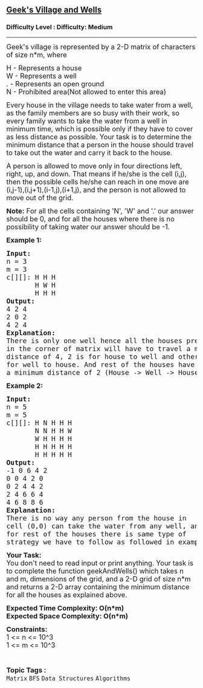 <h2><a href="https://www.geeksforgeeks.org/problems/geeks-village-and-wells--170647/1">Geek's Village and Wells</a></h2><h3>Difficulty Level : Difficulty: Medium</h3><hr><div class="problems_problem_content__Xm_eO"><p><span style="font-size:18px">Geek's village is represented by a 2-D matrix of characters of size n*m, where</span></p>

<p><span style="font-size:18px">H - Represents a house<br>
W - Represents a well<br>
. - Represents an open ground<br>
N - Prohibited area(Not allowed to enter this area)</span></p>

<p><span style="font-size:18px">Every house in the village needs to take water from a well, as the family members are so busy with their work, so every family wants to take the water from a well in minimum time, which is possible only if they have to cover as less distance as possible. Your task is to determine the minimum distance that a person in the house should travel to take out the water and carry it back to the house.</span></p>

<p><span style="font-size:18px">A person is allowed to move only in four directions left, right, up, and down. That means if he/she is the cell (i,j), then the possible cells he/she can reach in one move are (i,j-1),(i,j+1),(i-1,j),(i+1,j), and the person is not allowed to move out of the grid.</span></p>

<p><span style="font-size:18px"><strong>Note:</strong> For all the cells containing 'N', 'W' and '.' our answer should be 0, and for all the houses where there is no possibility of taking water our answer should be -1.</span></p>

<p><strong><span style="font-size:18px">Example 1:</span></strong></p>

<pre><span style="font-size:18px"><strong>Input:</strong>
n = 3
m = 3
c[][]: H H H
       H W H
&nbsp;      H H H</span>
<span style="font-size:18px"><strong>Output:</strong>
4 2 4 
2 0 2 
4 2 4</span>
<span style="font-size:18px"><strong>Explanation:</strong>
There is only one well hence all the houses present
in the corner of matrix will have to travel a minimum
distance of 4, 2 is for house to well and other two is
for well to house. And rest of the houses have to travel
a minimum distance of 2 (House -&gt; Well -&gt; House).</span></pre>

<p><strong><span style="font-size:18px">Example 2:</span></strong></p>

<pre><span style="font-size:18px"><strong>Input:</strong>
n = 5
m = 5
c[][]: H N H H H
&nbsp;      N N H H W
&nbsp;      W H H H H
&nbsp;      H H H H H
&nbsp;      H H H H H</span>
<span style="font-size:18px"><strong>Output:</strong>
-1 0 6 4 2 
0 0 4 2 0 
0 2 4 4 2 
2 4 6 6 4 
4 6 8 8 6</span>
<span style="font-size:18px"><strong>Explanation:</strong>
There is no way any person from the house in
cell (0,0) can take the water from any well, and
for rest of the houses there is same type of
strategy we have to follow as followed in example 1. </span></pre>

<p><span style="font-size:18px"><strong>Your Task:</strong><br>
You don't need to read input or print anything. Your task is to complete the function geekAndWells() which takes n and m, dimensions of the grid, and a 2-D grid of size n*m and returns a 2-D array containing the minimum distance for all the houses as explained above.</span></p>

<p><strong><span style="font-size:18px">Expected Time Complexity: O(n*m)<br>
Expected Space Complexity: O(n*m)</span></strong></p>

<p><span style="font-size:18px"><strong>Constraints:</strong><br>
1 &lt;= n &lt;= 10^3<br>
1 &lt;= m &lt;= 10^3</span></p>
</div><br><p><span style=font-size:18px><strong>Topic Tags : </strong><br><code>Matrix</code>&nbsp;<code>BFS</code>&nbsp;<code>Data Structures</code>&nbsp;<code>Algorithms</code>&nbsp;
